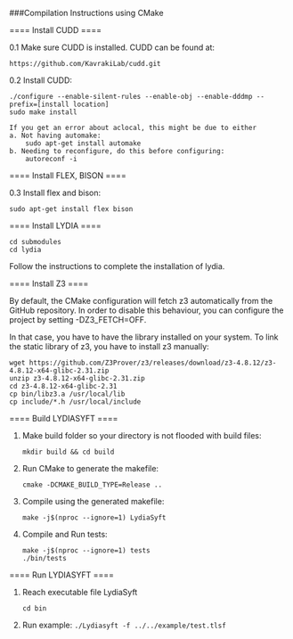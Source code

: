 ###Compilation Instructions using CMake

==== Install CUDD ====

0.1 Make sure CUDD is installed. CUDD can be found at: 

    https://github.com/KavrakiLab/cudd.git

0.2 Install CUDD:

    ./configure --enable-silent-rules --enable-obj --enable-dddmp --prefix=[install location]
    sudo make install

    If you get an error about aclocal, this might be due to either
    a. Not having automake:
        sudo apt-get install automake
    b. Needing to reconfigure, do this before configuring:
        autoreconf -i


==== Install FLEX, BISON ====

0.3 Install flex and bison:

    sudo apt-get install flex bison


==== Install LYDIA ====

    cd submodules
    cd lydia

Follow the instructions to complete the installation of lydia.


==== Install Z3 ====

By default, the CMake configuration will fetch z3 automatically from the GitHub repository.
In order to disable this behaviour, you can configure the project by setting -DZ3_FETCH=OFF.

In that case, you have to have the library installed on your system.
To link the static library of z3, you have to install z3 manually:

```
wget https://github.com/Z3Prover/z3/releases/download/z3-4.8.12/z3-4.8.12-x64-glibc-2.31.zip
unzip z3-4.8.12-x64-glibc-2.31.zip
cd z3-4.8.12-x64-glibc-2.31
cp bin/libz3.a /usr/local/lib
cp include/*.h /usr/local/include
```


==== Build LYDIASYFT ====

1. Make build folder so your directory is not flooded with build files:

    ```mkdir build && cd build```

3. Run CMake to generate the makefile:

    ```cmake -DCMAKE_BUILD_TYPE=Release ..```

4. Compile using the generated makefile:

    ```make -j$(nproc --ignore=1) LydiaSyft```

5. Compile and Run tests:

    ```
    make -j$(nproc --ignore=1) tests
    ./bin/tests
   ```


==== Run LYDIASYFT ====

1. Reach executable file LydiaSyft

   ```cd bin```

2. Run example:
   ```./Lydiasyft -f ../../example/test.tlsf```

